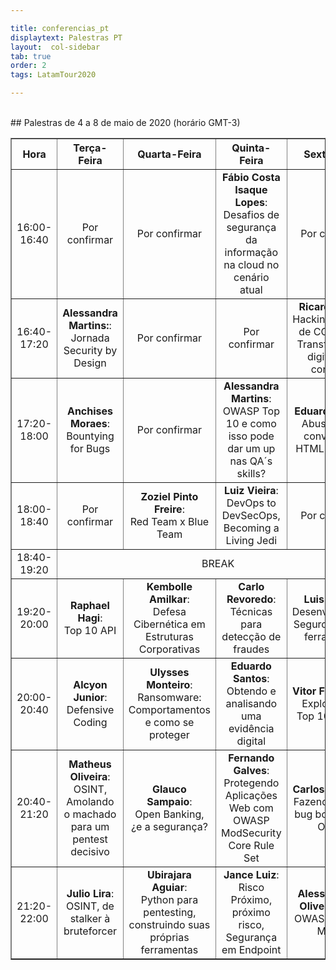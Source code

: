 ```yaml
---

title: conferencias_pt
displaytext: Palestras PT
layout:  col-sidebar
tab: true
order: 2
tags: LatamTour2020

---
```


<br>
## Palestras de 4 a 8 de maio de 2020 (horário GMT-3)
<br>
<table width="100%" border="1" style="text-align:center;">
  <tr>
    <th width="12%">Hora</th>
    <th width="22%">Terça-Feira</th>
    <th width="22%">Quarta-Feira</th>
    <th width="22%">Quinta-Feira</th>
    <th width="22%">Sexta-Feira</th>
  </tr>
  <tr>
    <td>16:00-16:40</td>
    <td>Por confirmar</td>
    <td>Por confirmar</td>
    <td><b>Fábio Costa Isaque Lopes</b>:<br>Desafios de segurança da informação na cloud no cenário atual</td>
    <td>Por confirmar</td>
  </tr>
<tr>
    <td>16:40-17:20</td>
    <td><b>Alessandra Martins:</b>:<br>Jornada Security by Design</td>
    <td>Por confirmar</td>
    <td>Por confirmar</td>
    <td><b>Ricardo Supo</b>:<br>Hacking nos dias de COVID-19, Transformação digital sem controles</td>
  </tr>
<tr>
    <td>17:20-18:00</td>
    <td><b>Anchises Moraes</b>:<br>Bountying for Bugs</td>
    <td>Por confirmar</td>
    <td><b>Alessandra Martins</b>:<br>OWASP Top 10 e como isso pode dar um up nas QA´s skills?</td>
    <td><b>Eduardo Müller</b>:<br>Abusando de conversores HTML para PDF</td>
  </tr>
<tr>
    <td>18:00-18:40</td>
    <td>Por confirmar</td>
    <td><b>Zoziel Pinto Freire</b>:<br>Red Team x Blue Team</td>
    <td><b>Luiz Vieira</b>:<br>DevOps to DevSecOps, Becoming a Living Jedi</td>
    <td>Por confirmar</td>
  </tr>
<tr>
    <td>18:40-19:20</td>
    <td colspan="4">BREAK</td>
  </tr>
<tr>
    <td>19:20-20:00</td>
    <td><b>Raphael Hagi</b>:<br>Top 10 API</td>
    <td><b>Kembolle Amilkar</b>:<br>Defesa Cibernética em Estruturas Corporativas</td>
    <td><b>Carlo Revoredo</b>:<br>Técnicas para detecção de fraudes</td>
    <td><b>Luis Araujo</b>:<br>Desenvolvimento Seguro além das ferramentas</td>
  </tr>
<tr>
    <td>20:00-20:40</td>
    <td><b>Alcyon Junior</b>:<br>Defensive Coding</td>
    <td><b>Ulysses Monteiro</b>:<br>Ransomware: Comportamentos e como se proteger</td>
    <td><b>Eduardo Santos</b>:<br>Obtendo e analisando uma evidência digital</td>
    <td><b>Vitor Fernandes</b>:<br>Explorando o Top 10 OWASP</td>
  </tr>
<tr>
    <td>20:40-21:20</td>
    <td><b>Matheus Oliveira</b>:<br>OSINT,  Amolando o machado para um pentest decisivo</td>
    <td><b>Glauco Sampaio</b>:<br>Open Banking, ¿e a segurança?</td>
    <td><b>Fernando Galves</b>:<br>Protegendo Aplicações Web com OWASP ModSecurity Core Rule Set</td>
    <td><b>Carlos Santiago</b>:<br>Fazendo 35k em bug bounty com OSINT</td>
  </tr>
<tr>
    <td>21:20-22:00</td>
    <td><b>Julio Lira</b>:<br>OSINT, de stalker à bruteforcer</td>
    <td><b>Ubirajara Aguiar</b>:<br>Python para pentesting, construindo suas próprias ferramentas</td>
    <td><b>Jance Luiz</b>:<br>Risco Próximo, próximo risco, Segurança em Endpoint</td>
    <td><b>Alessandro de Oliveira Faria</b>:<br>OWASP Top Ten Mobile</td>
  </tr>
</table>
